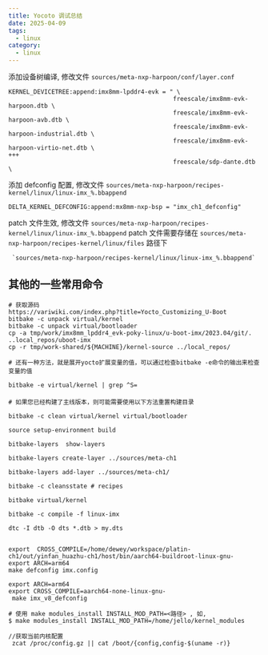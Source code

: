```yaml
---
title: Yocoto 调试总结
date: 2025-04-09
tags:
  - linux
category:
  - linux
---
```

添加设备树编译, 修改文件 `sources/meta-nxp-harpoon/conf/layer.conf` 
```
KERNEL_DEVICETREE:append:imx8mm-lpddr4-evk = " \
                                              freescale/imx8mm-evk-harpoon.dtb \
                                              freescale/imx8mm-evk-harpoon-avb.dtb \
                                              freescale/imx8mm-evk-harpoon-industrial.dtb \
                                              freescale/imx8mm-evk-harpoon-virtio-net.dtb \
+++
                                              freescale/sdp-dante.dtb \
```

添加 defconfig 配置, 修改文件 `sources/meta-nxp-harpoon/recipes-kernel/linux/linux-imx_%.bbappend`
```
DELTA_KERNEL_DEFCONFIG:append:mx8mm-nxp-bsp = "imx_ch1_defconfig"
```

patch 文件生效, 修改文件  `sources/meta-nxp-harpoon/recipes-kernel/linux/linux-imx_%.bbappend`
patch 文件需要存储在 `sources/meta-nxp-harpoon/recipes-kernel/linux/files` 路径下
```
 `sources/meta-nxp-harpoon/recipes-kernel/linux/linux-imx_%.bbappend`
```

## 其他的一些常用命令
```Shell
# 获取源码
https://variwiki.com/index.php?title=Yocto_Customizing_U-Boot
bitbake -c unpack virtual/kernel
bitbake -c unpack virtual/bootloader
cp -a tmp/work/imx8mm_lpddr4_evk-poky-linux/u-boot-imx/2023.04/git/. ..local_repos/uboot-imx
cp -r tmp/work-shared/${MACHINE}/kernel-source ../local_repos/

# 还有一种方法，就是展开yocto扩展变量的值，可以通过检查bitbake -e命令的输出来检查变量的值 　
 
bitbake -e virtual/kernel | grep ^S=
　
# 如果您已经构建了主线版本，则可能需要使用以下方法重置构建目录
 
bitbake -c clean virtual/kernel virtual/bootloader
 
source setup-environment build
  
bitbake-layers  show-layers

bitbake-layers create-layer ../sources/meta-ch1

bitbake-layers add-layer ../sources/meta-ch1/

bitbake -c cleansstate # recipes

bitbake virtual/kernel

bitbake -c compile -f linux-imx

dtc -I dtb -O dts *.dtb > my.dts


export  CROSS_COMPILE=/home/dewey/workspace/platin-ch1/out/yinfan_huazhu-ch1/host/bin/aarch64-buildroot-linux-gnu-
export ARCH=arm64
make defconfig imx.config

export ARCH=arm64
export CROSS_COMPILE=aarch64-none-linux-gnu-
 make imx_v8_defconfig
 
# 使用 make modules_install INSTALL_MOD_PATH=<路径> , 如,
$ make modules_install INSTALL_MOD_PATH=/home/jello/kernel_modules

//获取当前内核配置
 zcat /proc/config.gz || cat /boot/{config,config-$(uname -r)}
```